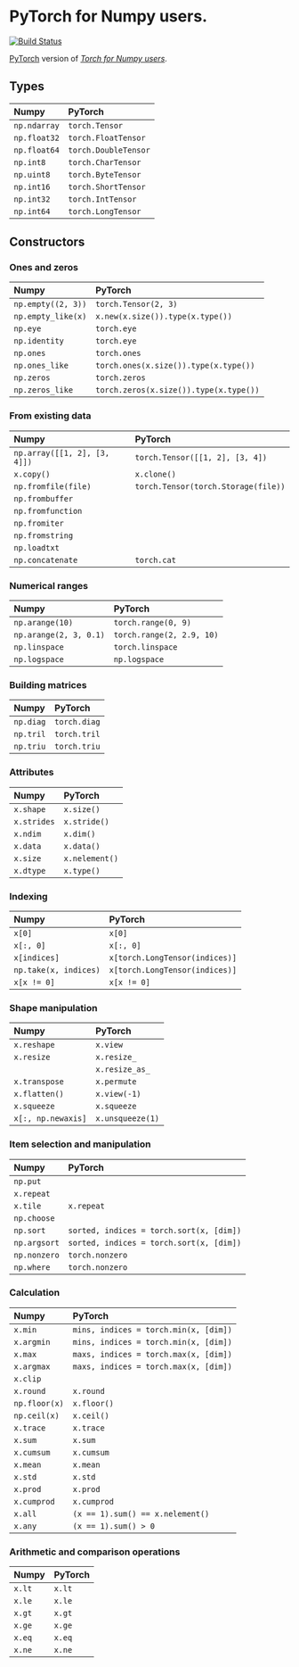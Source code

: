 # PyTorch for Numpy users.

[![Build Status](https://travis-ci.com/wkentaro/pytorch-for-numpy-users.svg?token=zM5rExyvuRoJThsnqHAF&branch=master)](https://travis-ci.com/wkentaro/pytorch-for-numpy-users)

[PyTorch](https://github.com/pytorch/pytorch.git) version of [_Torch for Numpy users_](https://github.com/torch/torch7/wiki/Torch-for-Numpy-users).

## Types

| Numpy        | PyTorch              |
|:-------------|:---------------------|
| `np.ndarray` | `torch.Tensor`       |
| `np.float32` | `torch.FloatTensor`  |
| `np.float64` | `torch.DoubleTensor` |
| `np.int8`    | `torch.CharTensor`   |
| `np.uint8`   | `torch.ByteTensor`   |
| `np.int16`   | `torch.ShortTensor`  |
| `np.int32`   | `torch.IntTensor`    |
| `np.int64`   | `torch.LongTensor`   |


## Constructors

### Ones and zeros

| Numpy              | PyTorch                                |
|:-------------------|:---------------------------------------|
| `np.empty((2, 3))` | `torch.Tensor(2, 3)`                   |
| `np.empty_like(x)` | `x.new(x.size()).type(x.type())`       |
| `np.eye`           | `torch.eye`                            |
| `np.identity`      | `torch.eye`                            |
| `np.ones`          | `torch.ones`                           |
| `np.ones_like`     | `torch.ones(x.size()).type(x.type())`  |
| `np.zeros`         | `torch.zeros`                          |
| `np.zeros_like`    | `torch.zeros(x.size()).type(x.type())` |

### From existing data

| Numpy                        | PyTorch                             |
|:-----------------------------|:------------------------------------|
| `np.array([[1, 2], [3, 4]])` | `torch.Tensor([[1, 2], [3, 4])`     |
| `x.copy()`                   | `x.clone()`                         |
| `np.fromfile(file)`          | `torch.Tensor(torch.Storage(file))` |
| `np.frombuffer`              |                                     |
| `np.fromfunction`            |                                     |
| `np.fromiter`                |                                     |
| `np.fromstring`              |                                     |
| `np.loadtxt`                 |                                     |
| `np.concatenate`             | `torch.cat`                         |

### Numerical ranges

| Numpy                  | PyTorch                   |
|:-----------------------|:--------------------------|
| `np.arange(10)`        | `torch.range(0, 9)`       |
| `np.arange(2, 3, 0.1)` | `torch.range(2, 2.9, 10)` |
| `np.linspace`          | `torch.linspace`          |
| `np.logspace`          | `np.logspace`             |

### Building matrices

| Numpy     | PyTorch      |
|:----------|:-------------|
| `np.diag` | `torch.diag` |
| `np.tril` | `torch.tril` |
| `np.triu` | `torch.triu` |

### Attributes

| Numpy       | PyTorch        |
|:------------|:---------------|
| `x.shape`   | `x.size()`     |
| `x.strides` | `x.stride()`   |
| `x.ndim`    | `x.dim()`      |
| `x.data`    | `x.data()`     |
| `x.size`    | `x.nelement()` |
| `x.dtype`   | `x.type()`     |

### Indexing

| Numpy                 | PyTorch                        |
|:----------------------|:-------------------------------|
| `x[0]`                | `x[0]`                         |
| `x[:, 0]`             | `x[:, 0]`                      |
| `x[indices]`          | `x[torch.LongTensor(indices)]` |
| `np.take(x, indices)` | `x[torch.LongTensor(indices)]` |
| `x[x != 0]`           | `x[x != 0]`                    |

### Shape manipulation

| Numpy              | PyTorch          |
|:-------------------|:-----------------|
| `x.reshape`        | `x.view`         |
| `x.resize`         | `x.resize_`      |
|                    | `x.resize_as_`   |
| `x.transpose`      | `x.permute`      |
| `x.flatten()`      | `x.view(-1)`     |
| `x.squeeze`        | `x.squeeze`      |
| `x[:, np.newaxis]` | `x.unsqueeze(1)` |

### Item selection and manipulation

| Numpy        | PyTorch                                  |
|:-------------|:-----------------------------------------|
| `np.put`     |                                          |
| `x.repeat`   |                                          |
| `x.tile`     | `x.repeat`                               |
| `np.choose`  |                                          |
| `np.sort`    | `sorted, indices = torch.sort(x, [dim])` |
| `np.argsort` | `sorted, indices = torch.sort(x, [dim])` |
| `np.nonzero` | `torch.nonzero`                          |
| `np.where`   | `torch.nonzero`                          |

### Calculation

| Numpy         | PyTorch                               |
|:--------------|:--------------------------------------|
| `x.min`       | `mins, indices = torch.min(x, [dim])` |
| `x.argmin`    | `mins, indices = torch.min(x, [dim])` |
| `x.max`       | `maxs, indices = torch.max(x, [dim])` |
| `x.argmax`    | `maxs, indices = torch.max(x, [dim])` |
| `x.clip`      |                                       |
| `x.round`     | `x.round`                             |
| `np.floor(x)` | `x.floor()`                           |
| `np.ceil(x)`  | `x.ceil()`                            |
| `x.trace`     | `x.trace`                             |
| `x.sum`       | `x.sum`                               |
| `x.cumsum`    | `x.cumsum`                            |
| `x.mean`      | `x.mean`                              |
| `x.std`       | `x.std`                               |
| `x.prod`      | `x.prod`                              |
| `x.cumprod`   | `x.cumprod`                           |
| `x.all`       | `(x == 1).sum() == x.nelement()`      |
| `x.any`       | `(x == 1).sum() > 0`                  |

### Arithmetic and comparison operations

| Numpy   | PyTorch   |
|:--------|:----------|
| `x.lt`  | `x.lt`    |
| `x.le`  | `x.le`    |
| `x.gt`  | `x.gt`    |
| `x.ge`  | `x.ge`    |
| `x.eq`  | `x.eq`    |
| `x.ne`  | `x.ne`    |



